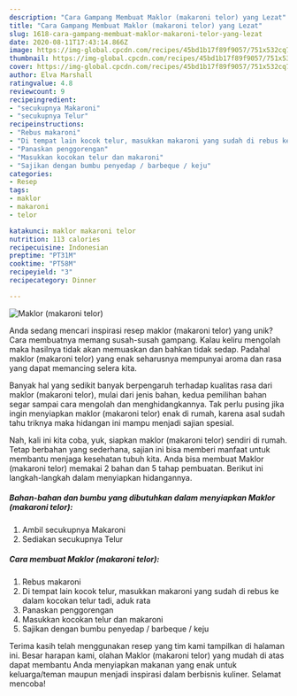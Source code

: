 ```yaml
---
description: "Cara Gampang Membuat Maklor (makaroni telor) yang Lezat"
title: "Cara Gampang Membuat Maklor (makaroni telor) yang Lezat"
slug: 1618-cara-gampang-membuat-maklor-makaroni-telor-yang-lezat
date: 2020-08-11T17:43:14.866Z
image: https://img-global.cpcdn.com/recipes/45bd1b17f89f9057/751x532cq70/maklor-makaroni-telor-foto-resep-utama.jpg
thumbnail: https://img-global.cpcdn.com/recipes/45bd1b17f89f9057/751x532cq70/maklor-makaroni-telor-foto-resep-utama.jpg
cover: https://img-global.cpcdn.com/recipes/45bd1b17f89f9057/751x532cq70/maklor-makaroni-telor-foto-resep-utama.jpg
author: Elva Marshall
ratingvalue: 4.8
reviewcount: 9
recipeingredient:
- "secukupnya Makaroni"
- "secukupnya Telur"
recipeinstructions:
- "Rebus makaroni"
- "Di tempat lain kocok telur, masukkan makaroni yang sudah di rebus ke dalam kocokan telur tadi, aduk rata"
- "Panaskan penggorengan"
- "Masukkan kocokan telur dan makaroni"
- "Sajikan dengan bumbu penyedap / barbeque / keju"
categories:
- Resep
tags:
- maklor
- makaroni
- telor

katakunci: maklor makaroni telor 
nutrition: 113 calories
recipecuisine: Indonesian
preptime: "PT31M"
cooktime: "PT58M"
recipeyield: "3"
recipecategory: Dinner

---
```



![Maklor (makaroni telor)](https://img-global.cpcdn.com/recipes/45bd1b17f89f9057/751x532cq70/maklor-makaroni-telor-foto-resep-utama.jpg)

Anda sedang mencari inspirasi resep maklor (makaroni telor) yang unik? Cara membuatnya memang susah-susah gampang. Kalau keliru mengolah maka hasilnya tidak akan memuaskan dan bahkan tidak sedap. Padahal maklor (makaroni telor) yang enak seharusnya mempunyai aroma dan rasa yang dapat memancing selera kita.



Banyak hal yang sedikit banyak berpengaruh terhadap kualitas rasa dari maklor (makaroni telor), mulai dari jenis bahan, kedua pemilihan bahan segar sampai cara mengolah dan menghidangkannya. Tak perlu pusing jika ingin menyiapkan maklor (makaroni telor) enak di rumah, karena asal sudah tahu triknya maka hidangan ini mampu menjadi sajian spesial.


Nah, kali ini kita coba, yuk, siapkan maklor (makaroni telor) sendiri di rumah. Tetap berbahan yang sederhana, sajian ini bisa memberi manfaat untuk membantu menjaga kesehatan tubuh kita. Anda bisa membuat Maklor (makaroni telor) memakai 2 bahan dan 5 tahap pembuatan. Berikut ini langkah-langkah dalam menyiapkan hidangannya.

<!--inarticleads1-->

##### Bahan-bahan dan bumbu yang dibutuhkan dalam menyiapkan Maklor (makaroni telor):

1. Ambil secukupnya Makaroni
1. Sediakan secukupnya Telur




<!--inarticleads2-->

##### Cara membuat Maklor (makaroni telor):

1. Rebus makaroni
1. Di tempat lain kocok telur, masukkan makaroni yang sudah di rebus ke dalam kocokan telur tadi, aduk rata
1. Panaskan penggorengan
1. Masukkan kocokan telur dan makaroni
1. Sajikan dengan bumbu penyedap / barbeque / keju




Terima kasih telah menggunakan resep yang tim kami tampilkan di halaman ini. Besar harapan kami, olahan Maklor (makaroni telor) yang mudah di atas dapat membantu Anda menyiapkan makanan yang enak untuk keluarga/teman maupun menjadi inspirasi dalam berbisnis kuliner. Selamat mencoba!
